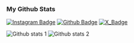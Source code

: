 ### My Github Stats

<!--
**Muhammedd13/Muhammedd13** is a ✨ _special_ ✨ repository because its `README.md` (this file) appears on your GitHub profile.

Here are some ideas to get you started:

- 🔭 I’m currently working on ...
- 🌱 I’m currently learning ...
- 👯 I’m looking to collaborate on ...
- 🤔 I’m looking for help with ...
- 💬 Ask me about ...
- 📫 How to reach me: ...
- 😄 Pronouns: ...
- ⚡ Fun fact: ...
-->
[![Instagram Badge](https://img.shields.io/badge/-Instagram-C13584?style=flat-quare&labelColor=C13584&logo=instagram&logoColor=white&link=link)](https://www.instagram.com/muhammedakyoll1?igsh=M25sZmU1bzRzbDNj) 
[![Github Badge](https://img.shields.io/badge/-Github-000?style=quare&labelColor=000&logo=Github&logoColor=white&link=link)](https://github.com/Muhammedd13) 
[![X_Badge](https://img.shields.io/badge/-X-000?style=quare&labelColor=000&logo=X&logoColor=black&link=link)](https://x.com/Muhammed_jk1903?t=qPlcHFSoN10D0Su6Z0MdaQ&s=09)

![Github stats 1](https://github-readme-stats.vercel.app/api?username=Muhammedd13&show_icons=true&theme=gradient) 
![Github stats 2](https://github-readme-stats.vercel.app/api?username=Muhammedd13&show_icons=true&theme=radical)
